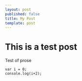 ```yaml
---
layout: post
published: false
title: My Post
template: post
---
```


# This is a test post

Test of prose

	var i = 0;
    console.log(i+2);